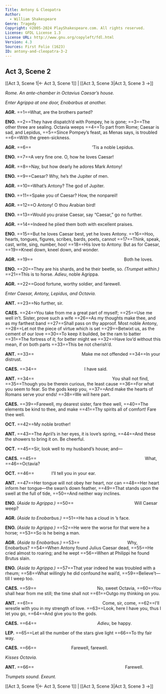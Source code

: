 ```yaml
---
Title: Antony & Cleopatra
Author: 
  - William Shakespeare
Genre: Tragedy
Copyright: ©2005-2024 PlayShakespeare.com. All rights reserved.
License: GFDL License 1.3
License URL: http://www.gnu.org/copyleft/fdl.html
Version: 4.3
Sources: First Folio (1623)
ID: antony-and-cleopatra-3-2
---
```


## Act 3, Scene 2
[[Act 3, Scene 1|← Act 3, Scene 1]] | [[Act 3, Scene 3|Act 3, Scene 3 →]]

*Rome. An ante-chamber in Octavius Caesar’s house.*

*Enter Agrippa at one door, Enobarbus at another.*

**AGR.**
==1==What, are the brothers parted?

**ENO.**
==2==They have dispatch’d with Pompey, he is gone;
==3==The other three are sealing. Octavia weeps
==4==To part from Rome; Caesar is sad, and Lepidus,
==5==Since Pompey’s feast, as Menas says, is troubled
==6==With the green-sickness.

**AGR.**
==6==              ’Tis a noble Lepidus.

**ENO.**
==7==A very fine one. O, how he loves Caesar!

**AGR.**
==8==Nay, but how dearly he adores Mark Antony!

**ENO.**
==9==Caesar? Why, he’s the Jupiter of men.

**AGR.**
==10==What’s Antony? The god of Jupiter.

**ENO.**
==11==Spake you of Caesar? How, the nonpareil!

**AGR.**
==12==O Antony! O thou Arabian bird!

**ENO.**
==13==Would you praise Caesar, say “Caesar,” go no further.

**AGR.**
==14==Indeed he plied them both with excellent praises.

**ENO.**
==15==But he loves Caesar best, yet he loves Antony.
==16==Hoo, hearts, tongues, figures, scribes, bards, poets, cannot
==17==Think, speak, cast, write, sing, number, hoo!
==18==His love to Antony. But as for Caesar,
==19==Kneel down, kneel down, and wonder.

**AGR.**
==19==                     Both he loves.

**ENO.**
==20==They are his shards, and he their beetle, so.
*(Trumpet within.)*
==21==This is to horse. *Adieu*, noble Agrippa.

**AGR.**
==22==Good fortune, worthy soldier, and farewell.

*Enter Caesar, Antony, Lepidus, and Octavia.*

**ANT.**
==23==No further, sir.

**CAES.**
==24==You take from me a great part of myself;
==25==Use me well in’t. Sister, prove such a wife
==26==As my thoughts make thee, and as my farthest band
==27==Shall pass on thy approof. Most noble Antony,
==28==Let not the piece of virtue which is set
==29==Betwixt us, as the cement of our love
==30==To keep it builded, be the ram to batter
==31==The fortress of it; for better might we
==32==Have lov’d without this mean, if on both parts
==33==This be not cherish’d.

**ANT.**
==33==           Make me not offended
==34==In your distrust.

**CAES.**
==34==           I have said.

**ANT.**
==34==                  You shall not find,
==35==Though you be therein curious, the least cause
==36==For what you seem to fear. So the gods keep you,
==37==And make the hearts of Romans serve your ends!
==38==We will here part.

**CAES.**
==39==Farewell, my dearest sister, fare thee well,
==40==The elements be kind to thee, and make
==41==Thy spirits all of comfort! Fare thee well.

**OCT.**
==42==My noble brother!

**ANT.**
==43==The April’s in her eyes, it is love’s spring,
==44==And these the showers to bring it on. Be cheerful.

**OCT.**
==45==Sir, look well to my husband’s house; and⁠—

**CAES.**
==45==                         What,
==46==Octavia?

**OCT.**
==46==    I’ll tell you in your ear.

**ANT.**
==47==Her tongue will not obey her heart, nor can
==48==Her heart inform her tongue—the swan’s down feather,
==49==That stands upon the swell at the full of tide,
==50==And neither way inclines.

**ENO.**
*(Aside to Agrippa.)*
==50==              Will Caesar weep?

**AGR.**
*(Aside to Enobarbus.)*
==51==He has a cloud in ’s face.

**ENO.**
*(Aside to Agrippa.)*
==52==He were the worse for that were he a horse;
==53==So is he being a man.

**AGR.**
*(Aside to Enobarbus.)*
==53==           Why, Enobarbus?
==54==When Antony found Julius Caesar dead,
==55==He cried almost to roaring; and he wept
==56==When at Philippi he found Brutus slain.

**ENO.**
*(Aside to Agrippa.)*
==57==That year indeed he was troubled with a rheum;
==58==What willingly he did confound he wail’d,
==59==Believe’t—till I weep too.

**CAES.**
==59==              No, sweet Octavia,
==60==You shall hear from me still; the time shall not
==61==Outgo my thinking on you.

**ANT.**
==61==                Come, sir, come,
==62==I’ll wrestle with you in my strength of love.
==63==Look, here I have you, thus I let you go,
==64==And give you to the gods.

**CAES.**
==64==              *Adieu*, be happy.

**LEP.**
==65==Let all the number of the stars give light
==66==To thy fair way.

**CAES.**
==66==        Farewell, farewell.

*Kisses Octavia.*

**ANT.**
==66==                     Farewell.

*Trumpets sound. Exeunt.*

[[Act 3, Scene 1|← Act 3, Scene 1]] | [[Act 3, Scene 3|Act 3, Scene 3 →]]